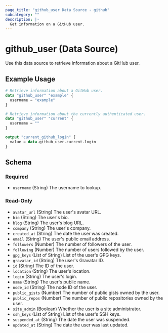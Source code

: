 ```yaml
---
page_title: "github_user Data Source - github"
subcategory: ""
description: |-
  Get information on a GitHub user.
---
```


# github_user (Data Source)

Use this data source to retrieve information about a GitHub user.

## Example Usage

```terraform
# Retrieve information about a GitHub user.
data "github_user" "example" {
  username = "example"
}

# Retrieve information about the currently authenticated user.
data "github_user" "current" {
  username = ""
}

output "current_github_login" {
  value = data.github_user.current.login
}
```

<!-- schema generated by tfplugindocs -->
## Schema

### Required

- `username` (String) The username to lookup.

### Read-Only

- `avatar_url` (String) The user's avatar URL.
- `bio` (String) The user's bio.
- `blog` (String) The user's blog URL.
- `company` (String) The user's company.
- `created_at` (String) The date the user was created.
- `email` (String) The user's public email address.
- `followers` (Number) The number of followers of the user.
- `following` (Number) The number of users followed by the user.
- `gpg_keys` (List of String) List of the user's GPG keys.
- `gravatar_id` (String) The user's Gravatar ID.
- `id` (String) The ID of the user.
- `location` (String) The user's location.
- `login` (String) The user's login.
- `name` (String) The user's public name.
- `node_id` (String) The node ID of the user.
- `public_gists` (Number) The number of public gists owned by the user.
- `public_repos` (Number) The number of public repositories owned by the user.
- `site_admin` (Boolean) Whether the user is a site administrator.
- `ssh_keys` (List of String) List of the user's SSH keys.
- `suspended_at` (String) The date the user was suspended.
- `updated_at` (String) The date the user was last updated.
